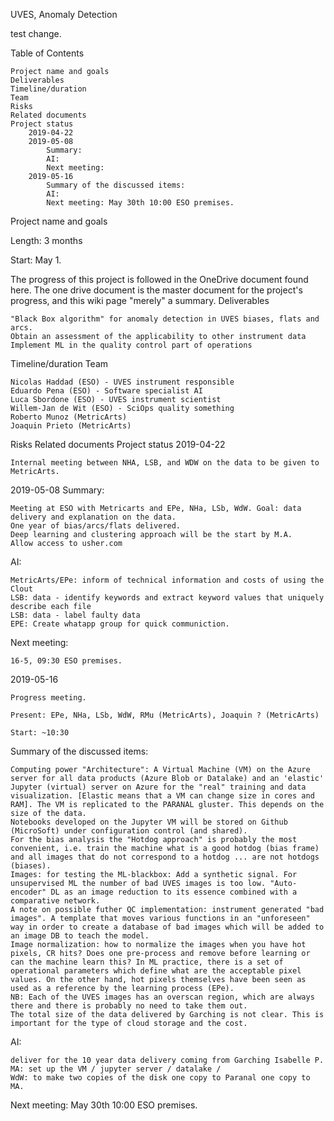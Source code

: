
UVES, Anomaly Detection

test change.

Table of Contents

    Project name and goals
    Deliverables
    Timeline/duration
    Team
    Risks
    Related documents
    Project status
        2019-04-22
        2019-05-08
            Summary:
            AI:
            Next meeting:
        2019-05-16
            Summary of the discussed items:
            AI:
            Next meeting: May 30th 10:00 ESO premises.

Project name and goals

Length: 3 months

Start: May 1.

The progress of this project is followed in the OneDrive document found here. The one drive document is the master document for the project's progress, and this wiki page "merely" a summary.
Deliverables

    "Black Box algorithm" for anomaly detection in UVES biases, flats and arcs.
    Obtain an assessment of the applicability to other instrument data
    Implement ML in the quality control part of operations

Timeline/duration
Team

    Nicolas Haddad (ESO) - UVES instrument responsible
    Eduardo Pena (ESO) - Software specialist AI
    Luca Sbordone (ESO) - UVES instrument scientist
    Willem-Jan de Wit (ESO) - SciOps quality something
    Roberto Munoz (MetricArts)
    Joaquin Prieto (MetricArts)

Risks
Related documents
Project status
2019-04-22

    Internal meeting between NHA, LSB, and WDW on the data to be given to MetricArts.

2019-05-08
Summary:

    Meeting at ESO with Metricarts and EPe, NHa, LSb, WdW. Goal: data delivery and explanation on the data.
    One year of bias/arcs/flats delivered.
    Deep learning and clustering approach will be the start by M.A.
    Allow access to usher.com

AI:

    MetricArts/EPe: inform of technical information and costs of using the Clout
    LSB: data - identify keywords and extract keyword values that uniquely describe each file
    LSB: data - label faulty data
    EPE: Create whatapp group for quick communiction.

Next meeting:

    16-5, 09:30 ESO premises.

2019-05-16

    Progress meeting.

    Present: EPe, NHa, LSb, WdW, RMu (MetricArts), Joaquin ? (MetricArts)

    Start: ~10:30

Summary of the discussed items:

    Computing power "Architecture": A Virtual Machine (VM) on the Azure server for all data products (Azure Blob or Datalake) and an 'elastic' Jupyter (virtual) server on Azure for the "real" training and data visualization. [Elastic means that a VM can change size in cores and RAM]. The VM is replicated to the PARANAL gluster. This depends on the size of the data.
    Notebooks developed on the Jupyter VM will be stored on Github (MicroSoft) under configuration control (and shared).
    For the bias analysis the "Hotdog approach" is probably the most convenient, i.e. train the machine what is a good hotdog (bias frame) and all images that do not correspond to a hotdog ... are not hotdogs (biases).
    Images: for testing the ML-blackbox: Add a synthetic signal. For unsupervised ML the number of bad UVES images is too low. "Auto-encoder" DL as an image reduction to its essence combined with a comparative network.
    A note on possible futher QC implementation: instrument generated "bad images". A template that moves various functions in an "unforeseen" way in order to create a database of bad images which will be added to an image DB to teach the model.
    Image normalization: how to normalize the images when you have hot pixels, CR hits? Does one pre-process and remove before learning or can the machine learn this? In ML practice, there is a set of operational parameters which define what are the acceptable pixel values. On the other hand, hot pixels themselves have been seen as used as a reference by the learning process (EPe).
    NB: Each of the UVES images has an overscan region, which are always there and there is probably no need to take them out.
    The total size of the data delivered by Garching is not clear. This is important for the type of cloud storage and the cost.

AI:

    deliver for the 10 year data delivery coming from Garching Isabelle P.
    MA: set up the VM / jupyter server / datalake /
    WdW: to make two copies of the disk one copy to Paranal one copy to MA.

Next meeting: May 30th 10:00 ESO premises.
